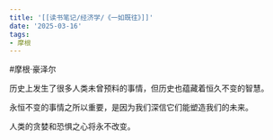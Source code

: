 ```yaml
---
title: '[[读书笔记/经济学/《一如既往》]]'
date: '2025-03-16'
tags:
- 摩根
---
```

#摩根·豪泽尔

历史上发生了很多人类未曾预料的事情，但历史也蕴藏着恒久不变的智慧。

永恒不变的事情之所以重要，是因为我们深信它们能塑造我们的未来。

人类的贪婪和恐惧之心将永不改变。

